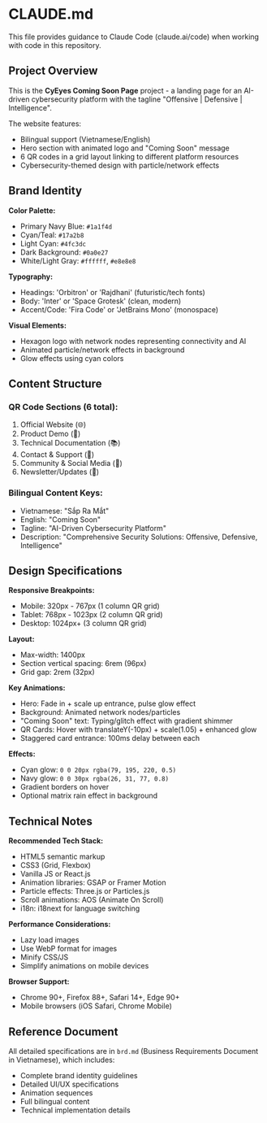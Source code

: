 # CLAUDE.md

This file provides guidance to Claude Code (claude.ai/code) when working with code in this repository.

## Project Overview

This is the **CyEyes Coming Soon Page** project - a landing page for an AI-driven cybersecurity platform with the tagline "Offensive | Defensive | Intelligence".

The website features:
- Bilingual support (Vietnamese/English)
- Hero section with animated logo and "Coming Soon" message
- 6 QR codes in a grid layout linking to different platform resources
- Cybersecurity-themed design with particle/network effects

## Brand Identity

**Color Palette:**
- Primary Navy Blue: `#1a1f4d`
- Cyan/Teal: `#17a2b8`
- Light Cyan: `#4fc3dc`
- Dark Background: `#0a0e27`
- White/Light Gray: `#ffffff`, `#e8e8e8`

**Typography:**
- Headings: 'Orbitron' or 'Rajdhani' (futuristic/tech fonts)
- Body: 'Inter' or 'Space Grotesk' (clean, modern)
- Accent/Code: 'Fira Code' or 'JetBrains Mono' (monospace)

**Visual Elements:**
- Hexagon logo with network nodes representing connectivity and AI
- Animated particle/network effects in background
- Glow effects using cyan colors

## Content Structure

### QR Code Sections (6 total):
1. Official Website (🌐)
2. Product Demo (🎯)
3. Technical Documentation (📚)
4. Contact & Support (💬)
5. Community & Social Media (👥)
6. Newsletter/Updates (📧)

### Bilingual Content Keys:
- Vietnamese: "Sắp Ra Mắt"
- English: "Coming Soon"
- Tagline: "AI-Driven Cybersecurity Platform"
- Description: "Comprehensive Security Solutions: Offensive, Defensive, Intelligence"

## Design Specifications

**Responsive Breakpoints:**
- Mobile: 320px - 767px (1 column QR grid)
- Tablet: 768px - 1023px (2 column QR grid)
- Desktop: 1024px+ (3 column QR grid)

**Layout:**
- Max-width: 1400px
- Section vertical spacing: 6rem (96px)
- Grid gap: 2rem (32px)

**Key Animations:**
- Hero: Fade in + scale up entrance, pulse glow effect
- Background: Animated network nodes/particles
- "Coming Soon" text: Typing/glitch effect with gradient shimmer
- QR Cards: Hover with translateY(-10px) + scale(1.05) + enhanced glow
- Staggered card entrance: 100ms delay between each

**Effects:**
- Cyan glow: `0 0 20px rgba(79, 195, 220, 0.5)`
- Navy glow: `0 0 30px rgba(26, 31, 77, 0.8)`
- Gradient borders on hover
- Optional matrix rain effect in background

## Technical Notes

**Recommended Tech Stack:**
- HTML5 semantic markup
- CSS3 (Grid, Flexbox)
- Vanilla JS or React.js
- Animation libraries: GSAP or Framer Motion
- Particle effects: Three.js or Particles.js
- Scroll animations: AOS (Animate On Scroll)
- i18n: i18next for language switching

**Performance Considerations:**
- Lazy load images
- Use WebP format for images
- Minify CSS/JS
- Simplify animations on mobile devices

**Browser Support:**
- Chrome 90+, Firefox 88+, Safari 14+, Edge 90+
- Mobile browsers (iOS Safari, Chrome Mobile)

## Reference Document

All detailed specifications are in `brd.md` (Business Requirements Document in Vietnamese), which includes:
- Complete brand identity guidelines
- Detailed UI/UX specifications
- Animation sequences
- Full bilingual content
- Technical implementation details
